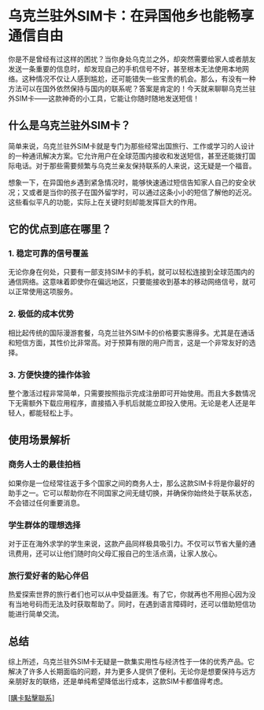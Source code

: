 # 乌克兰驻外SIM卡：在异国他乡也能畅享通信自由

你是不是曾经有过这样的困扰？当你身处乌克兰之外，却突然需要给家人或者朋友发送一条重要的信息时，却发现自己的手机信号不好，甚至根本无法使用本地网络。这种情况不仅让人感到尴尬，还可能错失一些宝贵的机会。那么，有没有一种方法可以在国外依然保持与国内的联系呢？答案是肯定的！今天就来聊聊乌克兰驻外SIM卡——这款神奇的小工具，它能让你随时随地发送短信！

## 什么是乌克兰驻外SIM卡？

简单来说，乌克兰驻外SIM卡就是专门为那些经常出国旅行、工作或学习的人设计的一种通讯解决方案。它允许用户在全球范围内接收和发送短信，甚至还能拨打国际电话。对于那些需要频繁与乌克兰亲友保持联系的人来说，这无疑是一个福音。

想象一下，在异国他乡遇到紧急情况时，能够快速通过短信告知家人自己的安全状况；又或者是当你的孩子在国外留学时，可以通过这条小小的短信了解他的近况。这些看似平凡的功能，实际上在关键时刻却能发挥巨大的作用。

## 它的优点到底在哪里？

### 1. 稳定可靠的信号覆盖

无论你身在何处，只要有一部支持SIM卡的手机，就可以轻松连接到全球范围内的通信网络。这意味着即使你在偏远地区，只要能接收到基本的移动网络信号，就可以正常使用这项服务。

### 2. 极低的成本优势

相比起传统的国际漫游套餐，乌克兰驻外SIM卡的价格要实惠得多。尤其是在通话和短信方面，其性价比非常高。对于预算有限的用户而言，这是一个非常友好的选择。

### 3. 方便快捷的操作体验

整个激活过程非常简单，只需要按照指示完成注册即可开始使用。而且大多数情况下无需额外下载应用程序，直接插入手机后就能立即投入使用。无论是老人还是年轻人，都能轻松上手。

## 使用场景解析

### 商务人士的最佳拍档

如果你是一位经常往返于多个国家之间的商务人士，那么这款SIM卡将是你最好的助手之一。它可以帮助你在不同国家之间无缝切换，并确保你始终处于联系状态，不会错过任何重要消息。

### 学生群体的理想选择

对于正在海外求学的学生来说，这款产品同样极具吸引力。不仅可以节省大量的通讯费用，还可以让他们随时向父母汇报自己的生活点滴，让家人放心。

### 旅行爱好者的贴心伴侣

热爱探索世界的旅行者们也可以从中受益匪浅。有了它，你就再也不用担心因为没有当地号码而无法及时获取帮助了。同时，在遇到语言障碍时，还可以借助短信功能进行简单交流。

## 总结

综上所述，乌克兰驻外SIM卡无疑是一款集实用性与经济性于一体的优秀产品。它解决了许多人长期面临的问题，并为更多人提供了便利。无论你是想要保持与远方亲朋好友的联络，还是单纯希望降低出行成本，这款SIM卡都值得考虑。

[[購卡點擊聯系](https://t.me/s/esim1088)]
